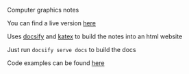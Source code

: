 Computer graphics notes

You can find a live version [here](https://ibesora.github.io/cg-notes/)

Uses [docsify](https://docsify.js.org/) and [katex](https://github.com/Khan/KaTeX) to build the notes into an html website

Just run `docsify serve docs` to build the docs

Code examples can be found [here](https://github.com/ibesora/cg-notes-code)
